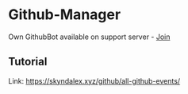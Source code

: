 # Github-Manager

Own GithubBot available on support server - [Join](https://discord.gg/HUEf6n3hsw)

## Tutorial

Link: https://skyndalex.xyz/github/all-github-events/ 
